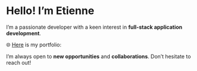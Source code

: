 # Hello! I’m Etienne

I’m a passionate developer with a keen interest in **full-stack application development**.

🌐  [Here](https://crispy-train-nine.vercel.app) is my portfolio:

I’m always open to **new opportunities** and **collaborations**. Don’t hesitate to reach out!
